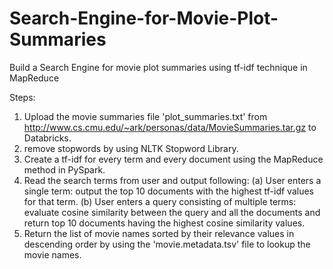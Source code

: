 # Search-Engine-for-Movie-Plot-Summaries
Build a Search Engine for movie plot summaries using tf-idf technique in MapReduce

Steps:
1. Upload the movie summaries file 'plot_summaries.txt' from http://www.cs.cmu.edu/~ark/personas/data/MovieSummaries.tar.gz to Databricks.
2. remove stopwords by using NLTK Stopword Library.
3. Create a tf-idf for every term and every document using the MapReduce method in PySpark.
4. Read the search terms from user and output following:
(a) User enters a single term: output the top 10 documents with the highest tf-idf values for that term.
(b) User enters a query consisting of multiple terms: evaluate cosine similarity between the query and all the documents and return top 10 documents having the highest cosine similarity values.
5. Return the list of movie names sorted by their relevance values in descending order by using the 'movie.metadata.tsv' file to lookup the movie names.

